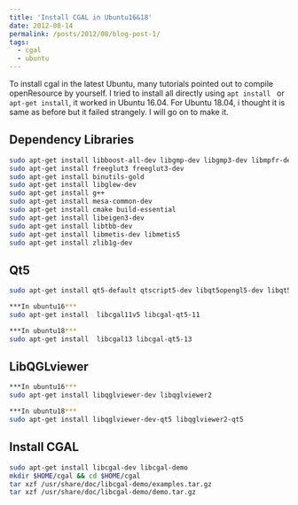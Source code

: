 ```yaml
---
title: 'Install CGAL in Ubuntu16&18'
date: 2012-08-14
permalink: /posts/2012/08/blog-post-1/
tags:
  - cgal
  - ubuntu
---
```


To install cgal in the latest Ubuntu, many tutorials pointed out to compile openResource by yourself. I tried to install all directly using `apt install ` or `apt-get install`, it worked in Ubuntu 16.04. For Ubuntu 18.04, i thought it is same as before but it failed strangely. I will go on to make it.

## Dependency Libraries
``` bash
sudo apt-get install libboost-all-dev libgmp-dev libgmp3-dev libmpfr-dev geomview
sudo apt-get install freeglut3 freeglut3-dev
sudo apt-get install binutils-gold
sudo apt-get install libglew-dev
sudo apt-get install g++
sudo apt-get install mesa-common-dev
sudo apt-get install cmake build-essential  
sudo apt-get install libeigen3-dev
sudo apt-get install libtbb-dev
sudo apt-get install libmetis-dev libmetis5 
sudo apt-get install zlib1g-dev
```

## Qt5
``` bash
sudo apt-get install qt5-default qtscript5-dev libqt5opengl5-dev libqt5svg5-dev libcgal-qt5-dev libcgal-ipelets  

***In ubuntu16***  
sudo apt-get install  libcgal11v5 libcgal-qt5-11 

***In ubuntu18***  
sudo apt-get install  libcgal13 libcgal-qt5-13 
```

## LibQGLviewer  
``` bash
***In ubuntu16***  
sudo apt-get install libqglviewer-dev libqglviewer2  

***In ubuntu18***  
sudo apt-get install libqglviewer-dev-qt5 libqglviewer2-qt5
```

## Install CGAL
``` bash
sudo apt-get install libcgal-dev libcgal-demo
mkdir $HOME/cgal && cd $HOME/cgal	     
tar xzf /usr/share/doc/libcgal-demo/examples.tar.gz
tar xzf /usr/share/doc/libcgal-demo/demo.tar.gz
```